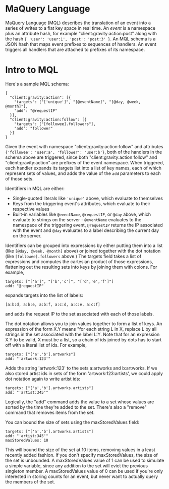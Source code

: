 MaQuery Language
================

MaQuery Language (MQL) describes the translation of an event into a series of
writes to a flat key space in real time. An _event_ is a namespace plus an
attribute hash, for example "client:gravity:action:post" along with the hash
`{ 'user': 'user:1', 'post': 'post:3' }`. An MQL schema is a JSON hash that
maps event prefixes to sequences of handlers. An event triggers all handlers
that are attached to prefixes of its namespace.

Intro to MQL
============

Here's a sample MQL schema:

    {
      "client:gravity:action": [{
        "targets": ["['unique']", "[@eventName]", "[@day, @week, @month]"],
        "add": "@requestIP"
      }],
      "client:gravity:action:follow": [{
        "targets": ["[followee].followers"],
        "add": "follower"
      }]
    }

Given the event with namespace "client:gravity:action:follow" and attributes
`{'followee': 'user:a', 'follower': 'user:b'}`, both of the handlers in the
schema above are triggered, since both "client:gravity:action:follow" and
"client:gravity:action" are prefixes of the event namespace. When triggered,
each handler expands its targets list into a list of key names, each of which
represent sets of values, and adds the value of the `add` parameters to
each of those sets.

Identifiers in MQL are either:
* Single-quoted literals like `'unique'` above, which evaluate to themselves
* Keys from the triggering event's attributes, which evaluate to their
  respective values
* Built-in variables like `@eventName`, `@requestIP`, or `@day` above, which
  evaluate to strings on the server - `@eventName` evaluates to the namespace
  of the triggering event, `@requestIP` returns the IP associated with the
  event and `@day` evaluates to a label describing the current day on the
  server.

Identifiers can be grouped into expressions by either putting them into a list
(like `[@day, @week, @month]` above) or joined together with the dot notation
(like `[followee].followers` above.) The targets field takes a list of
expressions and computes the cartesian product of those expressions,
flattening out the resulting sets into keys by joining them with colons. For
example,

    targets: ["['a']", "['b','c']", "['d','e','f']"]
    add: "@requestIP"

expands targets into the list of labels:

    [a:b:d, a:b:e, a:b:f, a:c:d, a:c:e, a:c:f]

and adds the request IP to the set associated with each of those labels.

The dot notation allows you to join values together to form a list of keys. An
expression of the form X.Y means "for each string L in X, replace L by all
strings in the set associated with the label L:Y. Note that for an expression X.Y
to be valid, X must be a list, so a chain of ids joined by dots has to start off
with a literal list of ids. For example,

    targets: ["['a','b'].artworks"]
    add: "'artwork:123'"

Adds the string 'artwork:123' to the sets a:artworks and b:artworks. If
we also stored artist ids in sets of the form 'artwork:123:artists', we
could apply dot notation again to write artist ids:

    targets: ["['a','b'].artworks.artists"]
    add: "'artist:345'"

Logically, the "add" command adds the value to a set whose values are sorted
by the time they're added to the set. There's also a "remove" command that
removes items from the set.

You can bound the size of sets using the maxStoredValues field:

    targets: ["['a','b'].artworks.artists"]
    add: "'artist:345'"
    maxStoredValues: 10

This will bound the size of the set at 10 items, removing values in a least
recently added fashion. If you don't specify maxStoredValues, the size of
the set is unbounded. A maxStoredValues value of 1 can be used to simulate
a simple variable, since any addition to the set will evict the previous
singleton member. A maxStoredValues value of 0 can be used if you're only
interested in storing counts for an event, but never want to actually query
the members of the set.

